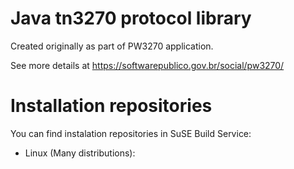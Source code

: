 Java tn3270 protocol library
============================

Created originally as part of PW3270 application.

See more details at https://softwarepublico.gov.br/social/pw3270/

Installation repositories
=========================

 You can find instalation repositories in SuSE Build Service:

 * Linux (Many distributions):

